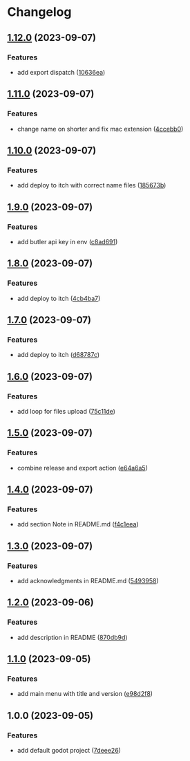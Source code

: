 # Changelog

## [1.12.0](https://github.com/nblackninja/godot-game-template-extended/compare/v1.11.0...v1.12.0) (2023-09-07)


### Features

* add export dispatch ([10636ea](https://github.com/nblackninja/godot-game-template-extended/commit/10636ea778df68cf477813c903474ba1c5694b59))

## [1.11.0](https://github.com/nblackninja/godot-game-template-extended/compare/v1.10.0...v1.11.0) (2023-09-07)


### Features

* change name on shorter and fix mac extension ([4ccebb0](https://github.com/nblackninja/godot-game-template-extended/commit/4ccebb00bb0d11f3506fc2c594178394a114697b))

## [1.10.0](https://github.com/nblackninja/godot-game-template-extended/compare/v1.9.0...v1.10.0) (2023-09-07)


### Features

* add deploy to itch with correct name files ([185673b](https://github.com/nblackninja/godot-game-template-extended/commit/185673b40d1a6554291f58f974f2ab45820387dc))

## [1.9.0](https://github.com/nblackninja/godot-game-template-extended/compare/v1.8.0...v1.9.0) (2023-09-07)


### Features

* add butler api key in env ([c8ad691](https://github.com/nblackninja/godot-game-template-extended/commit/c8ad69104de0c7176b33e1d41b7962f971af06b6))

## [1.8.0](https://github.com/nblackninja/godot-game-template-extended/compare/v1.7.0...v1.8.0) (2023-09-07)


### Features

* add deploy to itch ([4cb4ba7](https://github.com/nblackninja/godot-game-template-extended/commit/4cb4ba7bf94a01eb6a2d18ad394904028ce3b638))

## [1.7.0](https://github.com/nblackninja/godot-game-template-extended/compare/v1.6.0...v1.7.0) (2023-09-07)


### Features

* add deploy to itch ([d68787c](https://github.com/nblackninja/godot-game-template-extended/commit/d68787c00eb8ef91b403680f27c7a209779d9ea5))

## [1.6.0](https://github.com/nblackninja/godot-game-template-extended/compare/v1.5.0...v1.6.0) (2023-09-07)


### Features

* add loop for files upload ([75c11de](https://github.com/nblackninja/godot-game-template-extended/commit/75c11de8ed67f6d6612b79d1e1d18d028ee5f786))

## [1.5.0](https://github.com/nblackninja/godot-game-template-extended/compare/v1.4.0...v1.5.0) (2023-09-07)


### Features

* combine release and export action ([e64a6a5](https://github.com/nblackninja/godot-game-template-extended/commit/e64a6a5e775a8ffe4e4edeceeae827075629e74d))

## [1.4.0](https://github.com/nblackninja/godot-game-template-extended/compare/v1.3.0...v1.4.0) (2023-09-07)


### Features

* add section Note in README.md ([f4c1eea](https://github.com/nblackninja/godot-game-template-extended/commit/f4c1eead1d194e440fc612c3db210b00f06ec727))

## [1.3.0](https://github.com/nblackninja/godot-game-template-extended/compare/v1.2.0...v1.3.0) (2023-09-07)


### Features

* add acknowledgments in README.md ([5493958](https://github.com/nblackninja/godot-game-template-extended/commit/5493958bead7d7f1ac6ca5293f4f5415989fe9c8))

## [1.2.0](https://github.com/nblackninja/godot-game-template-extended/compare/v1.1.0...v1.2.0) (2023-09-06)


### Features

* add description in README ([870db9d](https://github.com/nblackninja/godot-game-template-extended/commit/870db9d145a29b00986bb2001118cccfeb4cd74f))

## [1.1.0](https://github.com/nblackninja/godot-game-template-extended/compare/v1.0.0...v1.1.0) (2023-09-05)


### Features

* add main menu with title and version ([e98d2f8](https://github.com/nblackninja/godot-game-template-extended/commit/e98d2f8892d8c9f1133b6c3ae26da83590048bf6))

## 1.0.0 (2023-09-05)


### Features

* add default godot project ([7deee26](https://github.com/nblackninja/godot-game-template-extended/commit/7deee266943c0a7131b21c6f770a5b548b3537fc))
